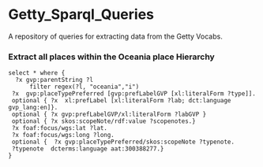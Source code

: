 # Getty_Sparql_Queries
A repository of queries for extracting data from the Getty Vocabs.

### Extract all places within the Oceania place Hierarchy 
````
select * where {
  ?x gvp:parentString ?l
      filter regex(?l, "oceania","i")
 ?x  gvp:placeTypePreferred [gvp:prefLabelGVP [xl:literalForm ?type]].
 optional { ?x  xl:prefLabel [xl:literalForm ?lab; dct:language gvp_lang:en]}.
 optional { ?x gvp:prefLabelGVP/xl:literalForm ?labGVP }
 optional { ?x skos:scopeNote/rdf:value ?scopenotes.}
 ?x foaf:focus/wgs:lat ?lat.
 ?x foaf:focus/wgs:long ?long.
 optional {  ?x gvp:placeTypePreferred/skos:scopeNote ?typenote.
 ?typenote  dcterms:language aat:300388277.}
}
````
